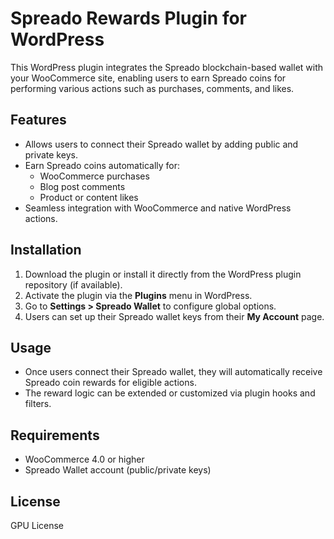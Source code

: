 # Spreado Rewards Plugin for WordPress

This WordPress plugin integrates the Spreado blockchain-based wallet with your WooCommerce site, enabling users to earn Spreado coins for performing various actions such as purchases, comments, and likes.

## Features

- Allows users to connect their Spreado wallet by adding public and private keys.
- Earn Spreado coins automatically for:
  - WooCommerce purchases
  - Blog post comments
  - Product or content likes
- Seamless integration with WooCommerce and native WordPress actions.

## Installation

1. Download the plugin or install it directly from the WordPress plugin repository (if available).
2. Activate the plugin via the **Plugins** menu in WordPress.
3. Go to **Settings > Spreado Wallet** to configure global options.
4. Users can set up their Spreado wallet keys from their **My Account** page.

## Usage

- Once users connect their Spreado wallet, they will automatically receive Spreado coin rewards for eligible actions.
- The reward logic can be extended or customized via plugin hooks and filters.

## Requirements

- WooCommerce 4.0 or higher
- Spreado Wallet account (public/private keys)

## License

GPU License